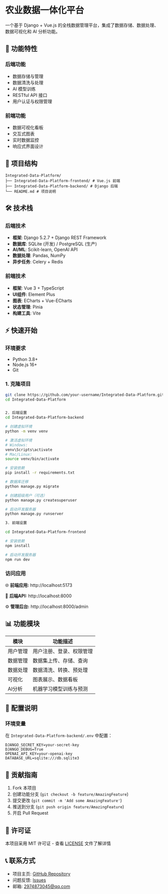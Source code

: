 # 农业数据一体化平台

一个基于 Django + Vue.js 的全栈数据管理平台，集成了数据存储、数据处理、数据可视化和 AI 分析功能。

## 🚀 功能特性

### 后端功能
- 数据存储与管理
- 数据清洗与处理  
- AI 模型训练
- RESTful API 接口
- 用户认证与权限管理

### 前端功能
- 数据可视化看板
- 交互式图表
- 实时数据监控
- 响应式界面设计

## 📁 项目结构
```
Integrated-Data-Platform/
├── Integrated-Data-Platform-frontend/ # Vue.js 前端
├── Integrated-Data-Platform-backend/ # Django 后端
└── README.md # 项目说明
```

## 🛠️ 技术栈

### 后端技术
- **框架**: Django 5.2.7 + Django REST Framework
- **数据库**: SQLite (开发) / PostgreSQL (生产)
- **AI/ML**: Scikit-learn, OpenAI API
- **数据处理**: Pandas, NumPy
- **异步任务**: Celery + Redis

### 前端技术  
- **框架**: Vue 3 + TypeScript
- **UI组件**: Element Plus
- **图表**: ECharts + Vue-ECharts
- **状态管理**: Pinia
- **构建工具**: Vite

## ⚡ 快速开始

### 环境要求
- Python 3.8+
- Node.js 16+
- Git

### 1. 克隆项目
```bash
git clone https://github.com/your-username/Integrated-Data-Platform.git
cd Integrated-Data-Platform


2. 后端设置
cd Integrated-Data-Platform-backend

# 创建虚拟环境
python -m venv venv

# 激活虚拟环境
# Windows:
venv\Scripts\activate
# Mac/Linux:
source venv/bin/activate

# 安装依赖
pip install -r requirements.txt

# 数据库迁移
python manage.py migrate

# 创建超级用户（可选）
python manage.py createsuperuser

# 启动开发服务器
python manage.py runserver

3. 前端设置

cd Integrated-Data-Platform-frontend

# 安装依赖
npm install

# 启动开发服务器
npm run dev
```
### 访问应用
🌐 **前端应用:** http://localhost:5173

🔧 **后端API:** http://localhost:8000

⚙️ **管理后台:** http://localhost:8000/admin

## 📊 功能模块

| 模块 | 功能描述 |
|------|----------|
| 用户管理 | 用户注册、登录、权限管理 |
| 数据管理 | 数据集上传、存储、查询 |
| 数据处理 | 数据清洗、转换、预处理 |
| 可视化 | 图表展示、数据看板 |
| AI分析 | 机器学习模型训练与预测 |

## 🔧 配置说明

### 环境变量
在 `Integrated-Data-Platform-backend/.env` 中配置：
```env
DJANGO_SECRET_KEY=your-secret-key
DJANGO_DEBUG=True
OPENAI_API_KEY=your-openai-key
DATABASE_URL=sqlite:///db.sqlite3
```

## 🤝 贡献指南

1. Fork 本项目
2. 创建功能分支 (`git checkout -b feature/AmazingFeature`)
3. 提交更改 (`git commit -m 'Add some AmazingFeature'`)
4. 推送到分支 (`git push origin feature/AmazingFeature`)
5. 开启 Pull Request

## 📄 许可证

本项目采用 MIT 许可证 - 查看 [LICENSE](LICENSE) 文件了解详情

## 📞 联系方式

- 项目主页: [GitHub Repository](https://github.com/YycKop/Integrated-Data-Platform)
- 问题反馈: [Issues](https://github.com/YycKop/Integrated-Data-Platform/issues)
- 邮箱: 2974873045@qq.com
```
